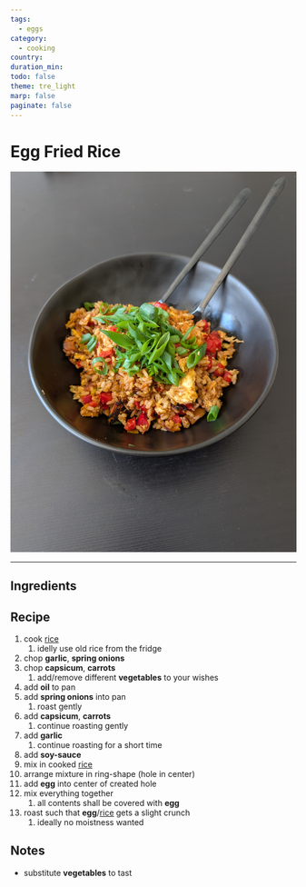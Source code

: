 ```yaml
---
tags:
  - eggs
category:
  - cooking
country: 
duration_min: 
todo: false
theme: tre_light
marp: false
paginate: false
---
```


# Egg Fried Rice

![](../gfx/PXL_20250310_023956351.jpg)

---

## Ingredients

## Recipe
1. cook [rice](./Rice.md)
    1. idelly use old rice from the fridge
1. chop **garlic**, **spring onions**
1. chop **capsicum**, **carrots**
    1. add/remove different **vegetables** to your wishes
1. add **oil** to pan
1. add **spring onions** into pan
    1. roast gently
1. add **capsicum**, **carrots**
    1. continue roasting gently
1. add **garlic**
    1. continue roasting for a short time
1. add **soy-sauce**
1. mix in cooked [rice](./Rice.md)
1. arrange mixture in ring-shape (hole in center)
1. add **egg** into center of created hole
1. mix everything together
    1. all contents shall be covered with **egg**
1. roast such that **egg**/[rice](./Rice.md) gets a slight crunch
    1. ideally no moistness wanted

## Notes
* substitute **vegetables** to tast
